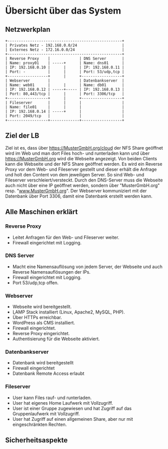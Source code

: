 # Übersicht über das System

## Netzwerkplan

```
+---------------------------------------------------+
| Privates Netz - 192.168.0.0/24                    |
| Externes Netz - 172.16.0.0/24                     |
+---------------------------------------------------+
| Reverse Proxy    |             | DNS Server       |
| Name: proxy01    | -----+      | Name: dns01      |
| IP: 192.168.0.10 |      |      | IP: 192.168.0.11 |
| Port: -          |      |      | Port: 53/udp,tcp |
+------------------+      |      +------------------+
| Webserver        |             | Datenbankserver  |
| Name: web01      |      |      | Name: db01       |
| IP: 192.168.0.12 | -----+----- | IP: 192.168.0.13 |
| Port: 80,443/tcp |      |      | Port: 3306/tcp   |
+------------------+      |      +------------------+
| Fileserver       |      |      |                  |
| Name: file01     |      |      |                  |
| IP: 192.168.0.14 | -----+      |                  |
| Port: 2049/tcp   |             |                  |
+------------------+-------------+------------------+
```

## Ziel der LB
Ziel ist es, dass über https://MusterGmbH.org/cloud der NFS Share geöffnet wird im Web und man dort Files hoch- und runterladen kann und über https://MusterGmbH.org wird die Webseite angezeigt. Von beiden Clients kann die Webseite und der NFS Share geöffnet werden. Es wird ein Reverse Proxy vor dem Web- und Fileserver gestellt und dieser erhält die Anfrage und holt den Content von dem jeweiligen Server. So sind Web- und Fileserver verschleiert/versteckt. Durch den DNS-Server muss die Webseite auch nicht über eine IP geöffnet werden, sondern über "MusterGmbH.org" resp. "www.MusterGmbH.org". Der Webserver kommuniziert mit der Datenbank über Port 3306, damit eine Datenbank erstellt werden kann.

## Alle Maschinen erklärt

### Reverse Proxy
- Leitet Anfragen für den Web- und Fileserver weiter.
- Firewall eingerichtet mit Logging.

### DNS Server
- Macht eine Namensauflösung von jedem Server, der Webseite und auch Reverse Namensauflösungen der IPs.
- Firewall eingerichtet mit Logging.
- Port 53/udp,tcp offen.

### Webserver
- Webseite wird bereitgestellt.
- LAMP Stack installiert (Linux, Apache2, MySQL, PHP).
- Über HTTPs erreichbar.
- WordPress als CMS installiert.
- Firewall eingerichtet.
- Reverse Proxy eingerichtet.
- Authentisierung für die Webseite aktiviert.

### Datenbankserver
- Datenbank wird bereitgestellt
- Firewall eingerichtet
- Datenbank Remote Access erlaubt

### Fileserver
- User kann Files rauf- und runterladen.
- User hat eigenes Home Laufwerk mit Vollzugriff.
- User ist einer Gruppe zugewiesen und hat Zugriff auf das Gruppenlaufwerk mit Vollzugriff.
- User hat Zugriff auf einen allgemeinen Share, aber nur mit eingeschränkten Rechten.

## Sicherheitsaspekte